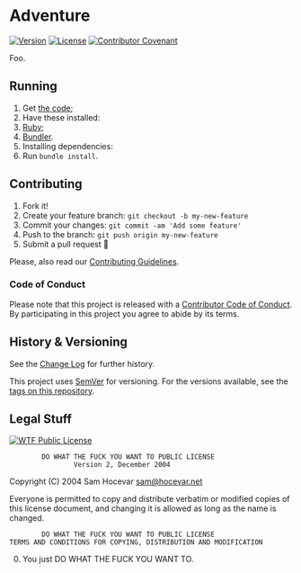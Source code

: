 # Adventure

[![Version](https://img.shields.io/badge/version-0.1.0-lightgrey)](https://github.com/Nereare/Adventure)
[![License](https://img.shields.io/badge/license-WTFPL-blue)](LICENSE.md)
[![Contributor Covenant](https://img.shields.io/badge/Contributor%20Covenant-v1.4%20adopted-ff69b4.svg)](CODE-OF-CONDUCT.md)

Foo.

## Running

1. Get [the code]();
2. Have these installed:
  1. [Ruby](https://www.ruby-lang.org);
  2. [Bundler](https://bundler.io/).
3. Installing dependencies:
  1. Run `bundle install`.

## Contributing

1. Fork it!
2. Create your feature branch: `git checkout -b my-new-feature`
3. Commit your changes: `git commit -am 'Add some feature'`
4. Push to the branch: `git push origin my-new-feature`
5. Submit a pull request :tada:

Please, also read our [Contributing Guidelines](CONTRIBUTING.md).

### Code of Conduct

Please note that this project is released with a [Contributor Code of Conduct](CODE-OF-CONDUCT.md). By participating in this project you agree to abide by its terms.

## History & Versioning

See the [Change Log](CHANGELOG.md) for further history.

This project uses [SemVer](http://semver.org/) for versioning. For the versions available, see the [tags on this repository](https://github.com/Nereare/Adventure/tags).

## Legal Stuff

[![WTF Public License](http://www.wtfpl.net/wp-content/uploads/2012/12/wtfpl-badge-1.png)](LICENSE.md)

            DO WHAT THE FUCK YOU WANT TO PUBLIC LICENSE
                    Version 2, December 2004

Copyright (C) 2004 Sam Hocevar <sam@hocevar.net>

Everyone is permitted to copy and distribute verbatim or modified
copies of this license document, and changing it is allowed as long
as the name is changed.

            DO WHAT THE FUCK YOU WANT TO PUBLIC LICENSE
    TERMS AND CONDITIONS FOR COPYING, DISTRIBUTION AND MODIFICATION

0. You just DO WHAT THE FUCK YOU WANT TO.

